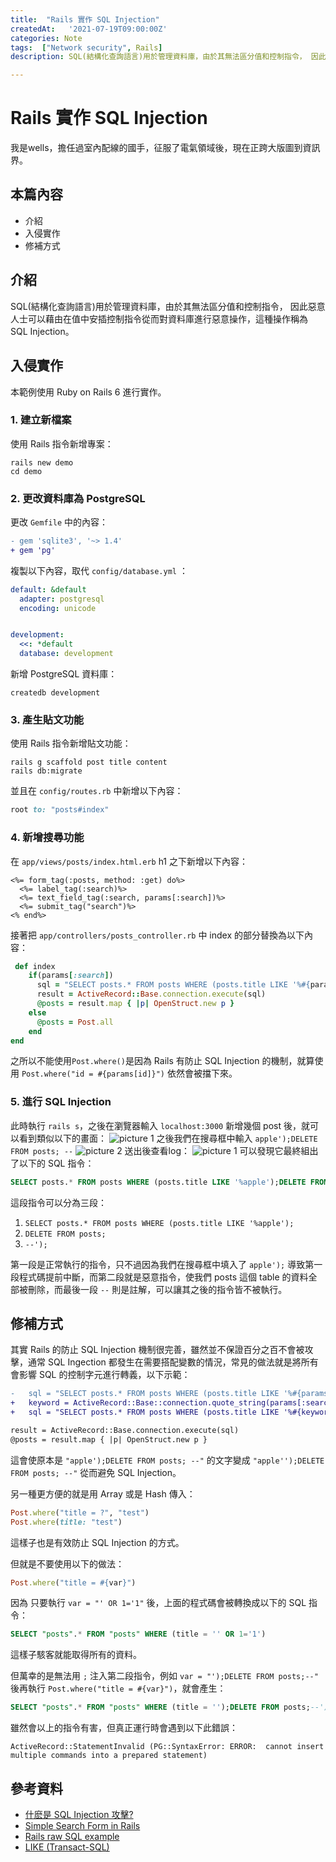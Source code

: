```yaml
---
title:  "Rails 實作 SQL Injection"
createdAt:   '2021-07-19T09:00:00Z'
categories: Note
tags:  ["Network security", Rails]
description: SQL(結構化查詢語言)用於管理資料庫，由於其無法區分值和控制指令， 因此惡意人士可以藉由在值中安插控制指令從而對資料庫進行惡意操作，這種操作稱為 SQL Injection。

---
```

# Rails 實作 SQL Injection

我是wells，擔任過室內配線的國手，征服了電氣領域後，現在正跨大版圖到資訊界。

## 本篇內容
- 介紹
- 入侵實作
- 修補方式

## 介紹
SQL(結構化查詢語言)用於管理資料庫，由於其無法區分值和控制指令， 因此惡意人士可以藉由在值中安插控制指令從而對資料庫進行惡意操作，這種操作稱為 SQL Injection。

## 入侵實作
本範例使用 Ruby on Rails 6 進行實作。

### 1. 建立新檔案
使用 Rails 指令新增專案：
```shell
rails new demo
cd demo
```
### 2. 更改資料庫為 PostgreSQL
更改 `Gemfile` 中的內容：
```diff
- gem 'sqlite3', '~> 1.4'
+ gem 'pg'
```
複製以下內容，取代 `config/database.yml` ：
```yaml
default: &default
  adapter: postgresql
  encoding: unicode


development:
  <<: *default
  database: development
```
新增 PostgreSQL 資料庫：
```shell
createdb development
```
### 3. 產生貼文功能
使用 Rails 指令新增貼文功能：
```shell
rails g scaffold post title content
rails db:migrate
```
並且在 `config/routes.rb` 中新增以下內容：
```ruby
root to: "posts#index"
```
### 4. 新增搜尋功能
在 `app/views/posts/index.html.erb` h1 之下新增以下內容：
```erb
<%= form_tag(:posts, method: :get) do%>
  <%= label_tag(:search)%>
  <%= text_field_tag(:search, params[:search])%>
  <%= submit_tag("search")%>
<% end%>
```
接著把 `app/controllers/posts_controller.rb` 中 index 的部分替換為以下內容：
```ruby
 def index
    if(params[:search])
      sql = "SELECT posts.* FROM posts WHERE (posts.title LIKE '%#{params[:search]}');"
      result = ActiveRecord::Base.connection.execute(sql)
      @posts = result.map { |p| OpenStruct.new p }
    else
      @posts = Post.all
    end
end
```
之所以不能使用`Post.where()`是因為 Rails 有防止 SQL Injection 的機制，就算使用 `Post.where("id = #{params[id]}")` 依然會被擋下來。
### 5. 進行 SQL Injection
此時執行 `rails s`，之後在瀏覽器輸入 `localhost:3000` 新增幾個 post 後，就可以看到類似以下的畫面：
![picture 1](2021-07-19-sql-injection實作-14d771e7c31ecd9b9b46168991baf4d029dc9ec85c96045c027b8677306a54af.png)
之後我們在搜尋框中輸入 `apple');DELETE FROM posts; --`
![picture 2](2021-07-19-sql-injection實作-db30e557c85e6135d251cf8ef83a22d579fc6d3a77c74bb91bed5628b54152f9.png)
送出後查看log：
![picture 1](2021-07-19-sql-injection實作-cef63ca3dc90577e2dacb4e103da45cd911950288f5e2e55c3b9039045d7ad0a.png)
可以發現它最終組出了以下的 SQL 指令：
```sql
SELECT posts.* FROM posts WHERE (posts.title LIKE '%apple');DELETE FROM posts; --');
```
這段指令可以分為三段：
1. `SELECT posts.* FROM posts WHERE (posts.title LIKE '%apple');`
2. `DELETE FROM posts;`
3. `--');`

第一段是正常執行的指令，只不過因為我們在搜尋框中填入了 `apple');` 導致第一段程式碼提前中斷，而第二段就是惡意指令，使我們 posts 這個 table 的資料全部被刪除，而最後一段 `--` 則是註解，可以讓其之後的指令皆不被執行。

## 修補方式
其實 Rails 的防止 SQL Injection 機制很完善，雖然並不保證百分之百不會被攻擊，通常 SQL Ingection 都發生在需要搭配變數的情況，常見的做法就是將所有會影響 SQL 的控制字元進行轉義，以下示範：

```diff
-   sql = "SELECT posts.* FROM posts WHERE (posts.title LIKE '%#{params[:search]}');"
+   keyword = ActiveRecord::Base::connection.quote_string(params[:search])
+   sql = "SELECT posts.* FROM posts WHERE (posts.title LIKE '%#{keyword}');"

result = ActiveRecord::Base.connection.execute(sql)
@posts = result.map { |p| OpenStruct.new p }
```
這會使原本是 `"apple');DELETE FROM posts; --"` 的文字變成 `"apple'');DELETE FROM posts; --"` 從而避免 SQL Injection。

另一種更方便的就是用 Array 或是 Hash 傳入：
```ruby
Post.where("title = ?", "test")
Post.where(title: "test")
```
這樣子也是有效防止 SQL Injection 的方式。

但就是不要使用以下的做法：
```ruby
Post.where("title = #{var}")
```
因為 只要執行 `var = "' OR 1='1"` 後，上面的程式碼會被轉換成以下的 SQL 指令：
```sql
SELECT "posts".* FROM "posts" WHERE (title = '' OR 1='1')
```
這樣子駭客就能取得所有的資料。

但萬幸的是無法用 `;` 注入第二段指令，例如 `var = "');DELETE FROM posts;--"` 後再執行 `Post.where("title = #{var}")`，就會產生：
```sql
SELECT "posts".* FROM "posts" WHERE (title = '');DELETE FROM posts;--')
```
雖然會以上的指令有害，但真正運行時會遇到以下此錯誤：
```
ActiveRecord::StatementInvalid (PG::SyntaxError: ERROR:  cannot insert multiple commands into a prepared statement)
```

## 參考資料
- [什麽是 SQL Injection 攻擊?](https://ihower.tw/rails/fullstack-security-sql-injection.html)
- [Simple Search Form in Rails](https://medium.com/@yassimortensen/simple-search-form-in-rails-8483739e4042)
- [Rails raw SQL example](https://stackoverflow.com/questions/14824453/rails-raw-sql-example)
- [LIKE (Transact-SQL)](https://docs.microsoft.com/zh-tw/sql/t-sql/language-elements/like-transact-sql?view=sql-server-ver15)
